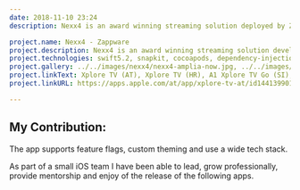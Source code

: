 ```yaml
---
date: 2018-11-10 23:24
description: Nexx4 is an award winning streaming solution deployed by Zappware.

project.name: Nexx4 - Zappware
project.description: Nexx4 is an award winning streaming solution developed by Zappware.
project.technologies: swift5.2, snapkit, cocoapods, dependency-injection, video-streaming, mvvm, rx-swift, realm, swinject, redux
project.gallery: ../../images/nexx4/nexx4-amplia-now.jpg, ../../images/nexx4/nexx4-wind-channels.jpg, ../../images/nexx4/nexx4-wind-guide.jpg
project.linkText: Xplore TV (AT), Xplore TV (HR), A1 Xplore TV Go (SI), A1 Xplore TV GO (BG), WIND VISION, AMPLIA TV
project.linkURL: https://apps.apple.com/at/app/xplore-tv-at/id1441399011?mt=8, https://apps.apple.com/hr/app/a1-xplore-tv-go/id1481346463, https://apps.apple.com/us/app/a1-xplore-tv-go-si/id1480210724, https://apps.apple.com/bg/app/a1-xplore-tv-go/id1460357508, https://apps.apple.com/us/app/wind-vision/id1373255885, https://apps.apple.com/tt/app/amplia-tv/id1495390960

---
```


## My Contribution:

The app supports feature flags, custom theming and use a wide tech stack.

As part of a small iOS team I have been able to lead, grow professionally, provide mentorship and enjoy of the release of the following apps.

